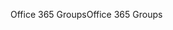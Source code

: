 <span data-ttu-id="e60ef-101">Office 365 Groups</span><span class="sxs-lookup"><span data-stu-id="e60ef-101">Office 365 Groups</span></span>